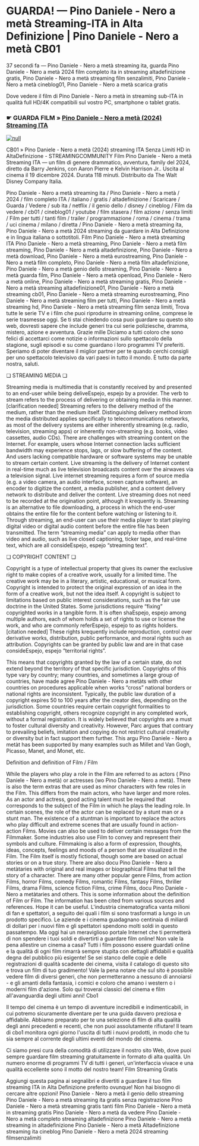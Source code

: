 # GUARDA! — Pino Daniele - Nero a metà Streaming-ITA in Alta Definizione | Pino Daniele - Nero a metà CB01
37 secondi fa — Pino Daniele - Nero a metà streaming ita, guarda Pino Daniele - Nero a metà 2024 film completo ita in streaming altadefinizione gratis, Pino Daniele - Nero a metà streaming film senzalimiti, Pino Daniele - Nero a metà cineblog01, Pino Daniele - Nero a metà scarica gratis

Dove vedere il film di Pino Daniele - Nero a metà in streaming sub-ITA in qualità full HD/4K compatibili sul vostro PC, smartphone o tablet gratis.

### ☛ GUARDA FILM » [Pino Daniele - Nero a metà (2024) Streaming ITA](https://t.co/G8QyfksiI1)


[![null](https://static.wixstatic.com/media/855a25_043b5abeb4ae4d35ac003198e7fe56ed~mv2.gif)](https://t.co/G8QyfksiI1)

CB01 » Pino Daniele - Nero a metà (2024) streaming ITA Senza Limiti HD in AltaDefinizione - STREAMINGCOMMUNITY Film Pino Daniele - Nero a metà Streaming ITA — un film di genere drammatico, avventura, family del 2024, diretto da Barry Jenkins, con Aaron Pierre e Kelvin Harrison Jr.. Uscita al cinema il 19 dicembre 2024. Durata 118 minuti. Distribuito da The Walt Disney Company Italia.

Pino Daniele - Nero a metà streaming ita / Pino Daniele - Nero a metà / 2024 / film completo ITA / italiano / gratis / altadefinizione / Scaricare / Guarda / Vedere / sub ita / netflix / il genio dello / disney / cineblog / Film da vedere / cb01 / cineblog01 / youtube / film stasera / film azione / senza limiti / Film per tutti / tanti film / trailer / programmazione / roma / cinema / trama / uci cinema / milano / diretta / Pino Daniele - Nero a metà streaming ita, Pino Daniele - Nero a metà 2024 streaming da guardare in Alta Definizione e in lingua italiana o sottotitoli. Film Pino Daniele - Nero a metà streaming ITA Pino Daniele - Nero a metà streaming, Pino Daniele - Nero a metà film streaming, Pino Daniele - Nero a metà altadefinizione, Pino Daniele - Nero a metà download, Pino Daniele - Nero a metà eurostreaming, Pino Daniele - Nero a metà film completo, Pino Daniele - Nero a metà film altadefinizione, Pino Daniele - Nero a metà genio dello streaming, Pino Daniele - Nero a metà guarda film, Pino Daniele - Nero a metà openload, Pino Daniele - Nero a metà online, Pino Daniele - Nero a metà streaming gratis, Pino Daniele - Nero a metà streaming altadefinizione01, Pino Daniele - Nero a metà streaming cb01, Pino Daniele - Nero a metà streaming eurostreaming, Pino Daniele - Nero a metà streaming film per tutti, Pino Daniele - Nero a metà streaming hd, Pino Daniele - Nero a metà streaming film senza limiti, Trova tutte le serie TV e i film che puoi riprodurre in streaming online, comprese le serie trasmesse oggi. Se ti stai chiedendo cosa puoi guardare su questo sito web, dovresti sapere che include generi tra cui serie poliziesche, dramma, mistero, azione e avventura. Grazie mille Diciamo a tutti coloro che sono felici di accettarci come notizie o informazioni sullo spettacolo della stagione, sugli episodi e su come guardano i loro programmi TV preferiti. Speriamo di poter diventare il miglior partner per te quando cerchi consigli per uno spettacolo televisivo da vari paesi in tutto il mondo. È tutto da parte nostra, saluti.

❏ STREAMING MEDIA ❏

Streaming media is multimedia that is constantly received by and presented to an end-user while being deliveEspejo, espejo by a provider. The verb to stream refers to the process of delivering or obtaining media in this manner.[clarification needed] Streaming refers to the delivery method of the medium, rather than the medium itself. Distinguishing delivery method krom the media distributed applies specifically to telecommunications networks, as most of the delivery systems are either inherently streaming (e.g. radio, television, streaming apps) or inherently non-streaming (e.g. books, video cassettes, audio CDs). There are challenges with streaming content on the Internet. For example, users whose Internet connection lacks sufficient bandwidth may experience stops, lags, or slow buffering of the content. And users lacking compatible hardware or software systems may be unable to stream certain content. Live streaming is the delivery of Internet content in real-time much as live television broadcasts content over the airwaves via a television signal. Live internet streaming requires a form of source media (e.g. a video camera, an audio interface, screen capture software), an encoder to digitize the content, a media publisher, and a content delivery network to distribute and deliver the content. Live streaming does not need to be recorded at the origination point, although it krequently is. Streaming is an alternative to file downloading, a process in which the end-user obtains the entire file for the content before watching or listening to it. Through streaming, an end-user can use their media player to start playing digital video or digital audio content before the entire file has been transmitted. The term “streaming media” can apply to media other than video and audio, such as live closed captioning, ticker tape, and real-time text, which are all consideEspejo, espejo “streaming text”.

❏ COPYRIGHT CONTENT ❏

Copyright is a type of intellectual property that gives its owner the exclusive right to make copies of a creative work, usually for a limited time. The creative work may be in a literary, artistic, educational, or musical form. Copyright is intended to protect the original expression of an idea in the form of a creative work, but not the idea itself. A copyright is subject to limitations based on public interest considerations, such as the fair use doctrine in the United States. Some jurisdictions require “fixing” copyrighted works in a tangible form. It is often shaEspejo, espejo among multiple authors, each of whom holds a set of rights to use or license the work, and who are commonly referEspejo, espejo to as rights holders.[citation needed] These rights krequently include reproduction, control over derivative works, distribution, public performance, and moral rights such as attribution. Copyrights can be granted by public law and are in that case consideEspejo, espejo “territorial rights”.

This means that copyrights granted by the law of a certain state, do not extend beyond the territory of that specific jurisdiction. Copyrights of this type vary by country; many countries, and sometimes a large group of countries, have made agree Pino Daniele - Nero a metàts with other countries on procedures applicable when works “cross” national borders or national rights are inconsistent. Typically, the public law duration of a copyright expires 50 to 100 years after the creator dies, depending on the jurisdiction. Some countries require certain copyright formalities to establishing copyright, others recognize copyright in any completed work, without a formal registration. It is widely believed that copyrights are a must to foster cultural diversity and creativity. However, Parc argues that contrary to prevailing beliefs, imitation and copying do not restrict cultural creativity or diversity but in fact support them further. This argu Pino Daniele - Nero a metàt has been supported by many examples such as Millet and Van Gogh, Picasso, Manet, and Monet, etc.

Definition and definition of Film / Film

While the players who play a role in the Film are referred to as actors ( Pino Daniele - Nero a metà) or actresses (wo Pino Daniele - Nero a metà). There is also the term extras that are used as minor characters with few roles in the Film. This differs from the main actors, who have larger and more roles. As an actor and actress, good acting talent must be required that corresponds to the subject of the Film in which he plays the leading role. In certain scenes, the role of the actor can be replaced by a stunt man or a stunt man. The existence of a stuntman is important to replace the actors who play difficult and extreme scenes that are usually found in action-action Films. Movies can also be used to deliver certain messages from the Filmmaker. Some industries also use Film to convey and represent their symbols and culture. Filmmaking is also a form of expression, thoughts, ideas, concepts, feelings and moods of a person that are visualized in the Film. The Film itself is mostly fictional, though some are based on actual stories or on a true story. There are also docu Pino Daniele - Nero a metàtaries with original and real images or biographical Films that tell the story of a character. There are many other popular genre Films, from action Films, horror Films, comedy Films, romantic Films, fantasy Films, thriller Films, drama Films, science fiction Films, crime Films, docu Pino Daniele - Nero a metàtaries and others. This is some information about the definition of Film or Film. The information has been cited from various sources and references. Hope it can be useful. L'industria cinematografica vanta milioni di fan e spettatori, a seguito dei quali i film si sono trasformati a lungo in un prodotto specifico. Le aziende e i cinema guadagnano centinaia di miliardi di dollari per i nuovi film e gli spettatori spendono molti soldi in questo passatempo. Ma oggi hai un meraviglioso portale Internet che ti permetterà di non spendere i tuoi soldi e divertirti a guardare film online! Non vale la pena allestire un cinema a casa? Tutti i film possono essere guardati online e la qualità di ogni film rimarrà sempre stupita con dettagli affidabili e qualità degna del pubblico più esigente! Se sei stanco delle copie e delle registrazioni di qualità scadente dei cinema, visita il catalogo di questo sito e trova un film di tuo gradimento! Vale la pena notare che sul sito è possibile vedere film di diversi generi, che non permetteranno a nessuno di annoiarsi - e gli amanti della fantasia, i comici e coloro che amano i western o i moderni film d'azione. Solo qui troverai classici del cinema e film all'avanguardia degli ultimi anni! Cbo1

Il tempo del cinema è un tempo di avventure incredibili e indimenticabili, in cui potremo sicuramente diventare per te una guida davvero preziosa e affidabile. Abbiamo preparato per te una selezione di film di alta qualità degli anni precedenti e recenti, che non puoi assolutamente rifiutare! Il team di cbo1 monitora ogni giorno l'uscita di tutti i nuovi prodotti, in modo che tu sia sempre al corrente degli ultimi eventi del mondo del cinema.

Ci siamo presi cura della comodità di utilizzare il nostro sito Web, dove puoi sempre guardare film streaming gratuitamente in formato di alta qualità. Un numero enorme di programmi TV di tutti i generi, un'interfaccia vivace e una qualità eccellente sono il motto del nostro team! Film Streaming Gratis

Aggiungi questa pagina ai segnalibri e divertiti a guardare il tuo film streaming ITA in Alta Definizione preferito ovunque! Non hai bisogno di cercare altre opzioni! Pino Daniele - Nero a metà il genio dello streaming Pino Daniele - Nero a metà streaming ita gratis senza registrazione Pino Daniele - Nero a metà streaming gratis tanti film Pino Daniele - Nero a metà in streaming gratis Pino Daniele - Nero a metà da vedere Pino Daniele - Nero a metà completo streaming altadefinizione Pino Daniele - Nero a metà streaming in altadefinizione Pino Daniele - Nero a metà Altadefinizione streaming ita cineblog Pino Daniele - Nero a metà 2024 streaming filmsenzalimiti
